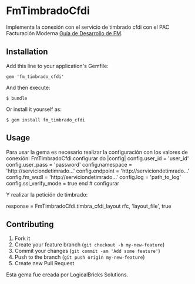 # FmTimbradoCfdi

Implementa la conexión con el servicio de timbrado cfdi con el PAC Facturación Moderna [Guía de Desarrollo de FM](http://developers.facturacionmoderna.com).

## Installation

Add this line to your application's Gemfile:

    gem 'fm_timbrado_cfdi'

And then execute:

    $ bundle

Or install it yourself as:

    $ gem install fm_timbrado_cfdi

## Usage

Para usar la gema es necesario realizar la configuración con los valores de conexión:
      FmTimbradoCfdi.configurar do |config|
        config.user_id = 'user_id' 
        config.user_pass = 'password' 
        config.namespace = 'http://serviciondetimrado...' 
        config.endpoint = 'http://serviciondetimrado...'
        config.fm_wsdl = 'http://serviciondetimrado...'
        config.log = 'path_to_log'
        config.ssl_verify_mode = true 
      end # configurar

Y realizar la petición de timbrado:

response = FmTimbradoCfdi.timbra_cfdi_layout rfc, 'layout_file', true



## Contributing

1. Fork it
2. Create your feature branch (`git checkout -b my-new-feature`)
3. Commit your changes (`git commit -am 'Add some feature'`)
4. Push to the branch (`git push origin my-new-feature`)
5. Create new Pull Request

Esta gema fue creada por LogicalBricks Solutions.
